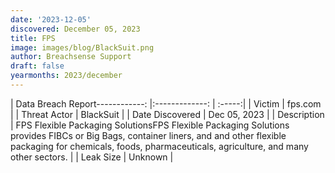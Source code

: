 ```yaml
---
date: '2023-12-05'
discovered: December 05, 2023
title: FPS
image: images/blog/BlackSuit.png
author: Breachsense Support
draft: false
yearmonths: 2023/december
---
```


| Data Breach Report------------:     |:-------------:    | :-----:|
| Victim      | fps.com      | 
| Threat Actor      | BlackSuit      | 
| Date Discovered      | Dec 05, 2023      | 
| Description      | FPS Flexible Packaging SolutionsFPS Flexible Packaging Solutions provides FIBCs or Big Bags, container liners, and and other flexible packaging for chemicals, foods, pharmaceuticals, agriculture, and many other sectors.      | 
| Leak Size      | Unknown      | 

